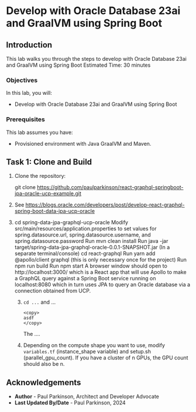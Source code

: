 # Develop with Oracle Database 23ai and GraalVM using Spring Boot

## Introduction

This lab walks you through the steps to develop with Oracle Database 23ai and GraalVM using Spring Boot
Estimated Time: 30 minutes

### Objectives

In this lab, you will:
- Develop with Oracle Database 23ai and GraalVM using Spring Boot

### Prerequisites

This lab assumes you have:
- Provisioned environment with Java GraalVM and Maven.


## Task 1: Clone and Build

   1. Clone the repository:

      git clone https://github.com/paulparkinson/react-graphql-springboot-jpa-oracle-ucp-example.git

   2. See https://blogs.oracle.com/developers/post/develop-react-graphql-spring-boot-data-jpa-ucp-oracle
3. cd spring-data-jpa-graphql-ucp-oracle
      Modify src/main/resources/application.properties to set values for spring.datasource.url, spring.datasource.username, and spring.datasource.password
      Run mvn clean install
      Run java -jar target/spring-data-jpa-graphql-oracle-0.0.1-SNAPSHOT.jar
      (In a separate terminal/console) cd react-graphql
      Run yarn add @apollo/client graphql (this is only necessary once for the project)
      Run npm run build
      Run npm start
      A browser window should open to http://localhost:3000/ which is a React app that will use Apollo to make a GraphQL query against a Spring Boot service running on localhost:8080 which in turn uses JPA to query an Oracle database via a connection obtained from UCP.

   3. `cd ...` and ...

       ```
       <copy>
      asdf
       </copy>
       ```
     
      The ....

   4. Depending on the compute shape you want to use, modify `variables.tf` (instance_shape variable) and setup.sh (parallel_gpu_count). If you have a cluster of n GPUs, the GPU count should also be n.



## Acknowledgements
* **Author** - Paul Parkinson, Architect and Developer Advocate
* **Last Updated By/Date** - Paul Parkinson, 2024
